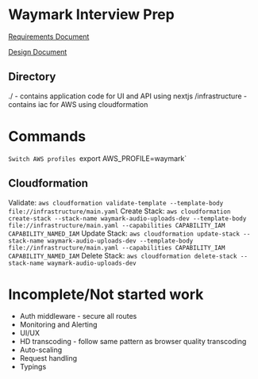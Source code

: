# Waymark Interview Prep
[Requirements Document](https://docs.google.com/document/d/1poL2NkxOigxMtuXDueo2w5xFYuBsCPDtR32QakWTfdk/edit?tab=t.0)

[Design Document](https://docs.google.com/document/d/1HcokzJz4GjLYQRd4hEuQJuwtPxHXnA3bmrw23BaI-BA/edit?usp=sharing)


## Directory
./ - contains application code for UI and API using nextjs
/infrastructure - contains iac for AWS using cloudformation


# Commands
`Switch AWS profiles `export AWS_PROFILE=waymark`

## Cloudformation
Validate: `aws cloudformation validate-template --template-body file://infrastructure/main.yaml`
Create Stack: `aws cloudformation create-stack --stack-name waymark-audio-uploads-dev --template-body file://infrastructure/main.yaml --capabilities CAPABILITY_IAM CAPABILITY_NAMED_IAM`
Update Stack: `aws cloudformation update-stack --stack-name waymark-audio-uploads-dev --template-body file://infrastructure/main.yaml --capabilities CAPABILITY_IAM CAPABILITY_NAMED_IAM`
Delete Stack: `aws cloudformation delete-stack --stack-name waymark-audio-uploads-dev`

# Incomplete/Not started work
- Auth middleware - secure all routes
- Monitoring and Alerting
- UI/UX
- HD transcoding - follow same pattern as browser quality transcoding
- Auto-scaling
- Request handling
- Typings
